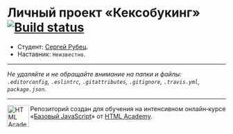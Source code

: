 # Личный проект «Кексобукинг» [![Build status][travis-image]][travis-url]

* Студент: [Сергей Рубец](https://up.htmlacademy.ru/javascript/9/user/41580).
* Наставник: `Неизвестно`.

---

_Не удаляйте и не обращайте внимание на папки и файлы:_<br>
_`.editorconfig`, `.eslintrc`, `.gitattributes`, `.gitignore`, `.travis.yml`, `package.json`._

---

<a href="https://htmlacademy.ru/intensive/javascript"><img align="left" width="50" height="50" title="HTML Academy" src="https://up.htmlacademy.ru/static/img/intensive/javascript/logo-for-github.svg"></a>

Репозиторий создан для обучения на интенсивном онлайн‑курсе «[Базовый JavaScript](https://htmlacademy.ru/intensive/javascript)» от [HTML Academy](https://htmlacademy.ru).

[travis-image]: https://travis-ci.org/htmlacademy-javascript/41580-keksobooking.svg?branch=master
[travis-url]: https://travis-ci.org/htmlacademy-javascript/41580-keksobooking
